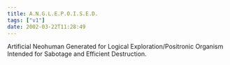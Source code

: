 ```yaml
---
title: A.N.G.L.E.P.O.I.S.E.D.
tags: ["v1"]
date: 2002-03-22T11:28:49
---
```


Artificial Neohuman Generated for Logical Exploration/Positronic Organism Intended for Sabotage and Efficient Destruction.
